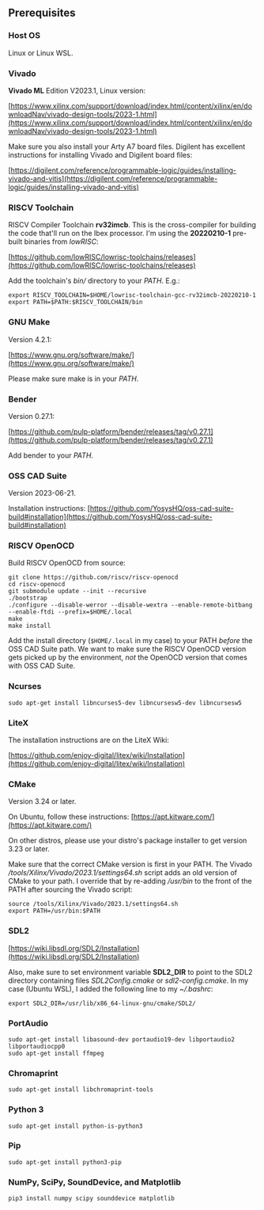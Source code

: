 ## Prerequisites

### Host OS

Linux or Linux WSL.

### Vivado

**Vivado ML** Edition V2023.1, Linux version:
  
[https://www.xilinx.com/support/download/index.html/content/xilinx/en/downloadNav/vivado-design-tools/2023-1.html](https://www.xilinx.com/support/download/index.html/content/xilinx/en/downloadNav/vivado-design-tools/2023-1.html)

Make sure you also install your Arty A7 board files. Digilent has excellent instructions for installing Vivado and Digilent board files:

[https://digilent.com/reference/programmable-logic/guides/installing-vivado-and-vitis](https://digilent.com/reference/programmable-logic/guides/installing-vivado-and-vitis)

### RISCV Toolchain

RISCV Compiler Toolchain **rv32imcb**. This is the cross-compiler for building the code that'll run on the Ibex processor. I'm using the **20220210-1** pre-built binaries from *lowRISC*:

[https://github.com/lowRISC/lowrisc-toolchains/releases](https://github.com/lowRISC/lowrisc-toolchains/releases)

Add the toolchain's *bin/* directory to your *PATH*. E.g.:

```
export RISCV_TOOLCHAIN=$HOME/lowrisc-toolchain-gcc-rv32imcb-20220210-1
export PATH=$PATH:$RISCV_TOOLCHAIN/bin
```

### GNU Make

Version 4.2.1: 
  
[https://www.gnu.org/software/make/](https://www.gnu.org/software/make/)

Please make sure make is in your *PATH*.

### Bender

Version 0.27.1: 
  
[https://github.com/pulp-platform/bender/releases/tag/v0.27.1](https://github.com/pulp-platform/bender/releases/tag/v0.27.1)

Add bender to your *PATH*.

### OSS CAD Suite

Version 2023-06-21.

Installation instructions: [https://github.com/YosysHQ/oss-cad-suite-build#installation](https://github.com/YosysHQ/oss-cad-suite-build#installation)

### RISCV OpenOCD

Build RISCV OpenOCD from source:
    
```
git clone https://github.com/riscv/riscv-openocd
cd riscv-openocd
git submodule update --init --recursive
./bootstrap
./configure --disable-werror --disable-wextra --enable-remote-bitbang --enable-ftdi --prefix=$HOME/.local
make
make install
```

Add the install directory (`$HOME/.local` in my case) to your PATH *before* the OSS CAD Suite path. We want to make sure the RISCV OpenOCD version gets picked up by the environment, *not* the OpenOCD version that comes with OSS CAD Suite. 

### Ncurses
  
```
sudo apt-get install libncurses5-dev libncursesw5-dev libncursesw5
```

### LiteX

The installation instructions are on the LiteX Wiki:

[https://github.com/enjoy-digital/litex/wiki/Installation](https://github.com/enjoy-digital/litex/wiki/Installation)

### CMake

Version 3.24 or later.
  
On Ubuntu, follow these instructions: [https://apt.kitware.com/](https://apt.kitware.com/)

On other distros, please use your distro's package installer to get version 3.23 or later.

Make sure that the correct CMake version is first in your PATH. The Vivado */tools/Xilinx/Vivado/2023.1/settings64.sh* script adds an old version of CMake to your path. I override that by re-adding */usr/bin* to the front of the PATH after sourcing the Vivado script:

```
source /tools/Xilinx/Vivado/2023.1/settings64.sh
export PATH=/usr/bin:$PATH
```

### SDL2

[https://wiki.libsdl.org/SDL2/Installation](https://wiki.libsdl.org/SDL2/Installation)
  
Also, make sure to set environment variable **SDL2_DIR** to point to the SDL2 directory containing files *SDL2Config.cmake* or *sdl2-config.cmake*. In my case (Ubuntu WSL), I added the following line to my *~/.bashrc*:

```
export SDL2_DIR=/usr/lib/x86_64-linux-gnu/cmake/SDL2/
```

### PortAudio
```
sudo apt-get install libasound-dev portaudio19-dev libportaudio2 libportaudiocpp0
sudo apt-get install ffmpeg
```

### Chromaprint
```
sudo apt-get install libchromaprint-tools
```

### Python 3
```
sudo apt-get install python-is-python3
```

### Pip
```
sudo apt-get install python3-pip
```

### NumPy, SciPy, SoundDevice, and Matplotlib
```
pip3 install numpy scipy sounddevice matplotlib
```

